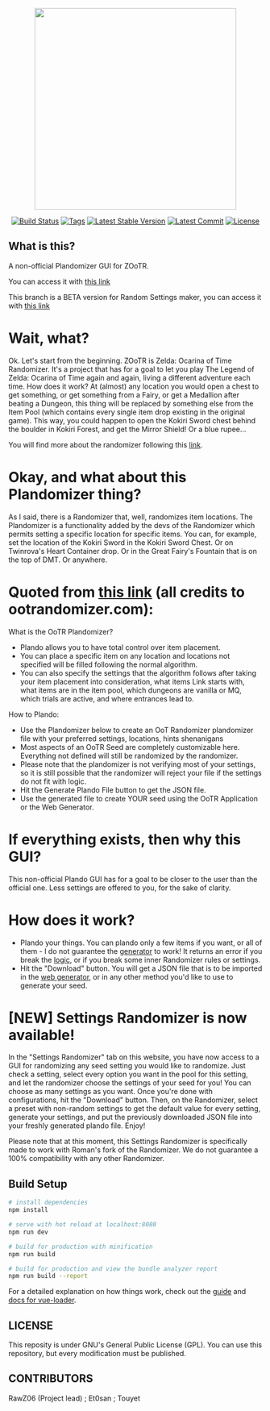 <p align="center"><img src="https://ootplandomizer.com/static/img/logo.f0cb379.png" width="400"></p>

<p align="center">
<a href="https://badgen.net/travis/rawz06/plandomizerGUI/master"><img src="https://badgen.net/travis/rawz06/plandomizerGUI/master" alt="Build Status"></a>
<a href="https://badgen.net/github/tags/rawz06/plandomizergui"><img src="https://badgen.net/github/tags/rawz06/plandomizergui" alt="Tags"></a>
<a href="https://badgen.net/github/tag/rawz06/plandomizergui"><img src="https://badgen.net/github/tag/rawz06/plandomizergui" alt="Latest Stable Version"></a>
	<a href="https://badgen.net/github/last-commit/rawz06/plandomizergui"><img src="https://badgen.net/github/last-commit/rawz06/plandomizergui/master" alt="Latest Commit"></a>
<a href="https://badgen.net/github/license/rawz06/plandomizergui"><img src="https://badgen.net/github/license/rawz06/plandomizergui" alt="License"></a>
</p>


## What is this?

A non-official Plandomizer GUI for ZOoTR.

You can access it with [this link](https://ootplandomizer.com)

This branch is a BETA version for Random Settings maker, you can access it with [this link](https://dev.ootplandomizer.com)

# Wait, what?

Ok. Let's start from the beginning.
ZOoTR is Zelda: Ocarina of Time Randomizer. It's a project that has for a goal to let you play The Legend of Zelda: Ocarina of Time again and again, living a different adventure each time. How does it work? At (almost) any location you would open a chest to get something, or get something from a Fairy, or get a Medallion after beating a Dungeon, this thing will be replaced by something else from the Item Pool (which contains every single item drop existing in the original game). This way, you could happen to open the Kokiri Sword chest behind the boulder in Kokiri Forest, and get the Mirror Shield! Or a blue rupee...

You will find more about the randomizer following this [link](https://ootrandomizer.com/).

# Okay, and what about this Plandomizer thing?

As I said, there is a Randomizer that, well, randomizes item locations. The Plandomizer is a functionality added by the devs of the Randomizer which permits setting a specific location for specific items. You can, for example, set the location of the Kokiri Sword in the Kokiri Sword Chest. Or on Twinrova's Heart Container drop. Or in the Great Fairy's Fountain that is on the top of DMT. Or anywhere.

# Quoted from [this link](https://ootrandomizer.com/plandoMaker) (all credits to ootrandomizer.com):
What is the OoTR Plandomizer?
- Plando allows you to have total control over item placement.
- You can place a specific item on any location and locations not specified will be filled following the normal algorithm.
- You can also specify the settings that the algorithm follows after taking your item placement into consideration, what items Link starts with, what items are in the item pool, which dungeons are vanilla or MQ, which trials are active, and where entrances lead to.

How to Plando:
- Use the Plandomizer below to create an OoT Randomizer plandomizer file with your preferred settings, locations, hints shenanigans
- Most aspects of an OoTR Seed are completely customizable here. Everything not defined will still be randomized by the randomizer.
- Please note that the plandomizer is not verifying most of your settings, so it is still possible that the randomizer will reject your file if the settings do not fit with logic.
- Hit the Generate Plando File button to get the JSON file.
- Use the generated file to create YOUR seed using the OoTR Application or the Web Generator.

# If everything exists, then why this GUI?

This non-official Plando GUI has for a goal to be closer to the user than the official one. Less settings are offered to you, for the sake of clarity.

# How does it work?

- Plando your things. You can plando only a few items if you want, or all of them - I do not guarantee the [generator](https://ootrandomizer.com/generator) to work! It returns an error if you break the [logic](https://wiki.ootrandomizer.com/index.php?title=Logic), or if you break some inner Randomizer rules or settings.
- Hit the "Download" button. You will get a JSON file that is to be imported in the [web generator](https://ootrandomizer.com/generator), or in any other method you'd like to use to generate your seed.

# [NEW] Settings Randomizer is now available!
In the "Settings Randomizer" tab on this website, you have now access to a GUI for randomizing any seed setting	you would like to randomize. Just check a setting, select every option you want in the pool for this setting, and let the randomizer choose the settings of your seed for you! You can choose as many settings as you want.	Once you're done with configurations, hit the "Download" button. Then, on the Randomizer, select a preset with non-random settings to get the default value for every setting, generate your settings, and put the previously downloaded JSON file into your freshly generated plando file. Enjoy!

Please note that at this moment, this Settings Randomizer is specifically made to work with Roman's fork of the	Randomizer. We do not guarantee a 100% compatibility with any other Randomizer.

## Build Setup

``` bash
# install dependencies
npm install

# serve with hot reload at localhost:8080
npm run dev

# build for production with minification
npm run build

# build for production and view the bundle analyzer report
npm run build --report
```

For a detailed explanation on how things work, check out the [guide](http://vuejs-templates.github.io/webpack/) and [docs for vue-loader](http://vuejs.github.io/vue-loader).

## LICENSE

This reposity is under GNU's General Public License (GPL). You can use this repository, but every modification must be published.

## CONTRIBUTORS

RawZ06 (Project lead) ; Et0san ; Touyet
